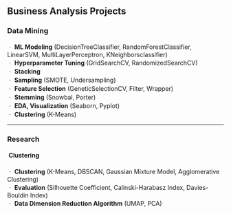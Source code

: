 ## Business Analysis Projects
### Data Mining
ㆍ **ML Modeling** (DecisionTreeClassifier, RandomForestClassifier, LinearSVM, MultiLayerPerceptron, KNeighborsclassifier)
<br/>
ㆍ **Hyperparameter Tuning** (GridSearchCV, RandomizedSearchCV)
<br/>
ㆍ **Stacking**
<br/>
ㆍ **Sampling** (SMOTE, Undersampling)
<br/>
ㆍ **Feature Selection** (GeneticSelectionCV, Filter, Wrapper)
<br/>
ㆍ **Stemming** (Snowbal, Porter)
<br/>
ㆍ **EDA, Visualization** (Seaborn, Pyplot)
<br/>
ㆍ **Clustering** (K-Means)
_____

### Research
#### &nbsp;Clustering
ㆍ **Clustering** (K-Means, DBSCAN, Gaussian Mixture Model, Agglomerative Clustering)
<br/>
ㆍ **Evaluation** (Silhouette Coefficient, Calinski-Harabasz Index, Davies-Bouldin Index)
<br/>
ㆍ **Data Dimension Reduction Algorithm** (UMAP, PCA)
